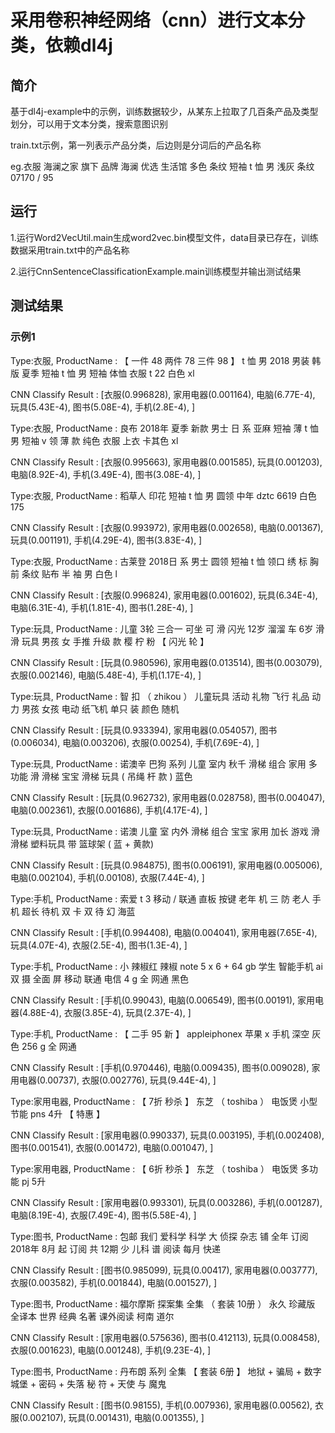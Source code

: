 # 采用卷积神经网络（cnn）进行文本分类，依赖dl4j

## 简介
基于dl4j-example中的示例，训练数据较少，从某东上拉取了几百条产品及类型划分，可以用于文本分类，搜索意图识别

train.txt示例，第一列表示产品分类，后边则是分词后的产品名称   

eg.衣服 海澜之家 旗下 品牌 海澜 优选 生活馆 多色 条纹 短袖 t 恤 男 浅灰 条纹 07170 / 95

## 运行
1.运行Word2VecUtil.main生成word2vec.bin模型文件，data目录已存在，训练数据采用train.txt中的产品名称  

2.运行CnnSentenceClassificationExample.main训练模型并输出测试结果

## 测试结果
### 示例1
Type:衣服, ProductName : 【 一件 48 两件 78 三件 98 】 t 恤 男 2018 男装 韩 版 夏季 短袖 t 恤 男 短袖 体恤 衣服 t 22 白色 xl    

   CNN Classify Result : [衣服(0.996828), 家用电器(0.001164), 电脑(6.77E-4), 玩具(5.43E-4), 图书(5.08E-4), 手机(2.8E-4), ]   
   
  
Type:衣服, ProductName : 良布 2018年 夏季 新款 男士 日 系 亚麻 短袖 薄 t 恤 男 短袖 v 领 薄 款 纯色 衣服 上衣 卡其色 xl   

   CNN Classify Result : [衣服(0.995663), 家用电器(0.001585), 玩具(0.001203), 电脑(8.92E-4), 手机(3.49E-4), 图书(3.08E-4), ]      
   
   

Type:衣服, ProductName : 稻草人 印花 短袖 t 恤 男 圆领 中年 dztc 6619 白色 175   

   CNN Classify Result : [衣服(0.993972), 家用电器(0.002658), 电脑(0.001367), 玩具(0.001191), 手机(4.29E-4), 图书(3.83E-4), ]   
   
   
   

Type:衣服, ProductName : 古莱登 2018日 系 男士 圆领 短袖 t 恤 领口 绣 标 胸前 条纹 贴布 半 袖 男 白色 l  

   CNN Classify Result : [衣服(0.996824), 家用电器(0.001602), 玩具(6.34E-4), 电脑(6.31E-4), 手机(1.81E-4), 图书(1.28E-4), ]      
   
   

Type:玩具, ProductName : 儿童 3轮 三合一 可坐 可 滑 闪光 12岁 溜溜 车 6岁 滑 滑 玩具 男孩 女 手推 升级 款 樱 柠 粉 【 闪光 轮 】  

   CNN Classify Result : [玩具(0.980596), 家用电器(0.013514), 图书(0.003079), 衣服(0.002146), 电脑(5.48E-4), 手机(1.17E-4), ]     
   
   

Type:玩具, ProductName : 智 扣 （ zhikou ） 儿童玩具 活动 礼物 飞行 礼品 动力 男孩 女孩 电动 纸飞机 单只 装 颜色 随机   

   CNN Classify Result : [玩具(0.933394), 家用电器(0.054057), 图书(0.006034), 电脑(0.003206), 衣服(0.00254), 手机(7.69E-4), ]      
   
   

Type:玩具, ProductName : 诺澳辛 巴狗 系列 儿童 室内 秋千 滑梯 组合 家用 多功能 滑 滑梯 宝宝 滑梯 玩具 ( 吊绳 杆 款 ) 蓝色   

   CNN Classify Result : [玩具(0.962732), 家用电器(0.028758), 图书(0.004047), 电脑(0.002361), 衣服(0.001686), 手机(4.17E-4), ]      
   
   

Type:玩具, ProductName : 诺澳 儿童 室 内外 滑梯 组合 宝宝 家用 加长 游戏 滑 滑梯 塑料玩具 带 篮球架 ( 蓝 + 黄款)  

   CNN Classify Result : [玩具(0.984875), 图书(0.006191), 家用电器(0.005006), 电脑(0.002104), 手机(0.00108), 衣服(7.44E-4), ]   
   
   

Type:手机, ProductName : 索爱 t 3 移动 / 联通 直板 按键 老年 机 三 防 老人 手机 超长 待机 双 卡 双 待 幻 海蓝  

   CNN Classify Result : [手机(0.994408), 电脑(0.004041), 家用电器(7.65E-4), 玩具(4.07E-4), 衣服(2.5E-4), 图书(1.3E-4), ]   
   
   

Type:手机, ProductName : 小 辣椒红 辣椒 note 5 x 6 + 64 gb 学生 智能手机 ai 双 摄 全面 屏 移动 联通 电信 4 g 全 网通 黑色  

   CNN Classify Result : [手机(0.99043), 电脑(0.006549), 图书(0.00191), 家用电器(4.88E-4), 衣服(3.85E-4), 玩具(2.37E-4), ]    
    
    

Type:手机, ProductName : 【 二手 95 新 】 appleiphonex 苹果 x 手机 深空 灰色 256 g 全 网通  

   CNN Classify Result : [手机(0.970446), 电脑(0.009435), 图书(0.009028), 家用电器(0.00737), 衣服(0.002776), 玩具(9.44E-4), ]    
     
     

Type:家用电器, ProductName : 【 7折 秒杀 】 东芝 （ toshiba ） 电饭煲 小型 节能 pns 4升 【 特惠 】  

   CNN Classify Result : [家用电器(0.990337), 玩具(0.003195), 手机(0.002408), 图书(0.001541), 衣服(0.001472), 电脑(0.001047), ]   
     
     

Type:家用电器, ProductName : 【 6折 秒杀 】 东芝 （ toshiba ） 电饭煲 多功能 pj 5升  

   CNN Classify Result : [家用电器(0.993301), 玩具(0.003286), 手机(0.001287), 电脑(8.19E-4), 衣服(7.49E-4), 图书(5.58E-4), ]    
     
     

Type:图书, ProductName : 包邮 我们 爱科学 科学 大 侦探 杂志 铺 全年 订阅 2018年 8月 起 订阅 共 12期 少 儿科 谱 阅读 每月 快递  
  
   CNN Classify Result : [图书(0.985099), 玩具(0.00417), 家用电器(0.003777), 衣服(0.003582), 手机(0.001844), 电脑(0.001527), ]   
     
     

Type:图书, ProductName : 福尔摩斯 探案集 全集 （ 套装 10册 ） 永久 珍藏版 全译本 世界 经典 名著 课外阅读 柯南 道尔  

   CNN Classify Result : [家用电器(0.575636), 图书(0.412113), 玩具(0.008458), 衣服(0.001623), 电脑(0.001248), 手机(9.23E-4), ]    
     
     

Type:图书, ProductName : 丹布朗 系列 全集 【 套装 6册 】 地狱 + 骗局 + 数字 城堡 + 密码 + 失落 秘 符 + 天使 与 魔鬼  

   CNN Classify Result : [图书(0.98155), 手机(0.007936), 家用电器(0.00562), 衣服(0.002107), 玩具(0.001431), 电脑(0.001355), ]    
     
     
